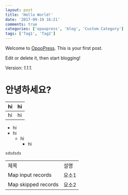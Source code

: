 ```yaml
---
layout: post
title: 'Hello World!'
date: '2017-09-19 16:21'
comments: true
categories: ['opoopress', 'blog', 'Custom Category']
tags: ['Tag1', 'Tag2']
---
```

Welcome to [OpooPress](http://www.opoopress.com/en/). This is your first post.

Edit or delete it, then start blogging!

Version: *1.1.1*.


# 안녕하세요?


|hi|hi|
|--|--|
|hi|hi|


* hi
* hi
	* hi
		* hi


~~~
sdsdsds
~~~

<table>
<tbody>
<tr>
    <td>제목 </td>
    <td>설명 </td>
</tr>
<tr>
    <td>Map input records </td>
    <td>요소1</td>
</tr>
<tr>
    <td>Map skipped records </td>
    <td>요소2 </td>
</tr>
</tbody>
</table>